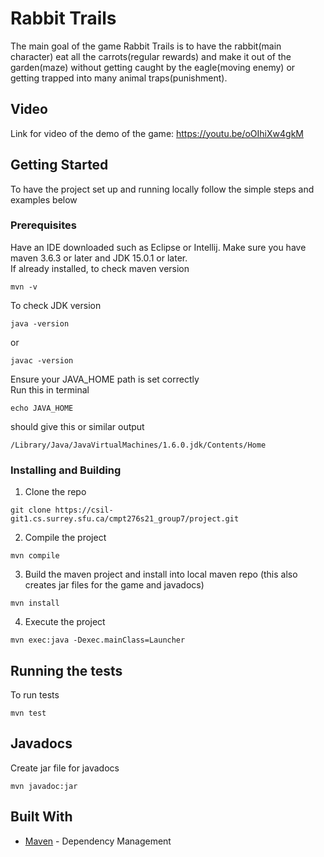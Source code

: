 # Rabbit Trails

The main goal of the game Rabbit Trails is to have the rabbit(main character) eat all the carrots(regular rewards) and make it out of the garden(maze) without getting caught by the eagle(moving enemy) or getting trapped into many animal traps(punishment).

## Video
Link for video of the demo of the game:
https://youtu.be/oOIhiXw4gkM

## Getting Started

To have the project set up and running locally follow the simple steps and examples below

### Prerequisites
Have an IDE downloaded such as Eclipse or Intellij. Make sure you have maven 3.6.3 or later and JDK 15.0.1 or later.  
If already installed, to check maven version
```
mvn -v
```

To check JDK version
```
java -version
```
or
```
javac -version
```

Ensure your JAVA_HOME path is set correctly  
Run this in terminal
```
echo JAVA_HOME
```
should give this or similar output
```
/Library/Java/JavaVirtualMachines/1.6.0.jdk/Contents/Home
```

### Installing and Building

1. Clone the repo
```
git clone https://csil-git1.cs.surrey.sfu.ca/cmpt276s21_group7/project.git
```

2. Compile the project
```
mvn compile
```

3. Build the maven project and install into local maven repo (this also creates jar files for the game and javadocs)
```
mvn install
```

4. Execute the project
```
mvn exec:java -Dexec.mainClass=Launcher
```

## Running the tests

To run tests
```
mvn test
```

## Javadocs
Create jar file for javadocs
```
mvn javadoc:jar
```

## Built With

* [Maven](https://maven.apache.org/) - Dependency Management
